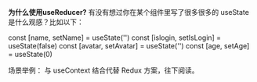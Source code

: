 **为什么使用useReducer?**
有没有想过你在某个组件里写了很多很多的 useState 是什么观感？比如以下：

const [name, setName] = useState<string>('')
const [islogin, setIsLogin] = useState<boolean>(false)
const [avatar, setAvatar] = useState<string>('')
const [age, setAge] = useState<number>(0)

场景举例：
与 useContext 结合代替 Redux 方案，往下阅读。
